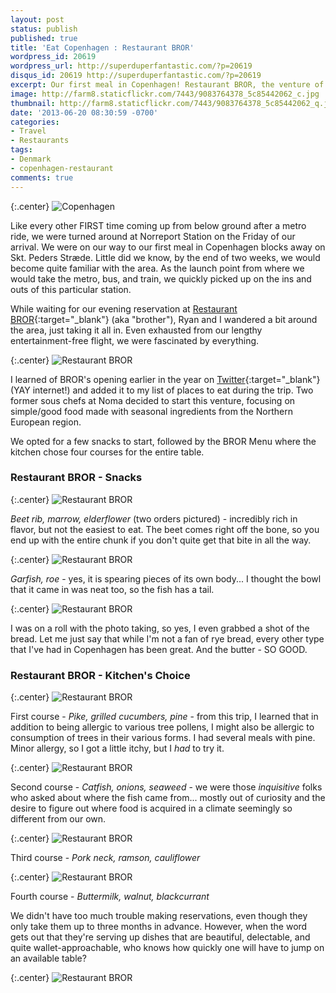 ```yaml
---
layout: post
status: publish
published: true
title: 'Eat Copenhagen : Restaurant BROR'
wordpress_id: 20619
wordpress_url: http://superduperfantastic.com/?p=20619
disqus_id: 20619 http://superduperfantastic.com/?p=20619
excerpt: Our first meal in Copenhagen! Restaurant BROR, the venture of two former sous chefs of Noma, focuses on simple/good food made with seasonal ingredients from the Northern European region.
image: http://farm8.staticflickr.com/7443/9083764378_5c85442062_c.jpg
thumbnail: http://farm8.staticflickr.com/7443/9083764378_5c85442062_q.jpg
date: '2013-06-20 08:30:59 -0700'
categories:
- Travel
- Restaurants
tags:
- Denmark
- copenhagen-restaurant
comments: true
---
```

{:.center}
![Copenhagen](http://farm6.staticflickr.com/5341/9089514415_bbb32fcfd5_c.jpg)

Like every other FIRST time coming up from below ground after a metro ride, we were turned around at Norreport Station on the Friday of our arrival. We were on our way to our first meal in Copenhagen blocks away on Skt. Peders Stræde. Little did we know, by the end of two weeks, we would become quite familiar with the area. As the launch point from where we would take the metro, bus, and train, we quickly picked up on the ins and outs of this particular station.

While waiting for our evening reservation at [Restaurant BROR](http://restaurantbror.dk/){:target="_blank"} (aka "brother"), Ryan and I wandered a bit around the area, just taking it all in. Even exhausted from our lengthy entertainment-free flight, we were fascinated by everything.

{:.center}
![Restaurant BROR](http://farm6.staticflickr.com/5542/9091777528_6a31043cc4_c.jpg)

I learned of BROR's opening earlier in the year on [Twitter](https://twitter.com/restaurantbror "Restaurant BROR Twitter"){:target="_blank"} (YAY internet!) and added it to my list of places to eat during the trip. Two former sous chefs at Noma decided to start this venture, focusing on simple/good food made with seasonal ingredients from the Northern European region.

We opted for a few snacks to start, followed by the BROR Menu where the kitchen chose four courses for the entire table.

### Restaurant BROR - Snacks

{:.center}
![Restaurant BROR](http://farm4.staticflickr.com/3821/9081541261_15b3f0cce1_c.jpg)

_Beet rib, marrow, elderflower_ (two orders pictured) - incredibly rich in flavor, but not the easiest to eat. The beet comes right off the bone, so you end up with the entire chunk if you don't quite get that bite in all the way.

{:.center}
![Restaurant BROR](http://farm8.staticflickr.com/7443/9083764378_5c85442062_c.jpg)

_Garfish, roe_ - yes, it is spearing pieces of its own body... I thought the bowl that it came in was neat too, so the fish has a tail.

{:.center}
![Restaurant BROR](http://farm3.staticflickr.com/2889/9083765888_d5e2eb5c87_c.jpg)

I was on a roll with the photo taking, so yes, I even grabbed a shot of the bread. Let me just say that while I'm not a fan of rye bread, every other type that I've had in Copenhagen has been great. And the butter - SO GOOD.

### Restaurant BROR - Kitchen's Choice

{:.center}
![Restaurant BROR](http://farm3.staticflickr.com/2837/9081548279_c6d5a1faeb_c.jpg)

First course - _Pike, grilled cucumbers, pine_ - from this trip, I learned that in addition to being allergic to various tree pollens, I might also be allergic to consumption of trees in their various forms. I had several meals with pine. Minor allergy, so I got a little itchy, but I _had_ to try it.

{:.center}
![Restaurant BROR](http://farm4.staticflickr.com/3693/9088918881_14b51e096e_c.jpg)

Second course - _Catfish, onions, seaweed_ - we were those _inquisitive_ folks who asked about where the fish came from... mostly out of curiosity and the desire to figure out where food is acquired in a climate seemingly so different from our own.

{:.center}
![Restaurant BROR](http://farm6.staticflickr.com/5329/9091139944_4b74df9a9a_c.jpg)

Third course - _Pork neck, ramson, cauliflower_

{:.center}
![Restaurant BROR](http://farm6.staticflickr.com/5448/9091140648_b674969c48_c.jpg)

Fourth course - _Buttermilk, walnut, blackcurrant_

We didn't have too much trouble making reservations, even though they only take them up to three months in advance. However, when the word gets out that they're serving up dishes that are beautiful, delectable, and quite wallet-approachable, who knows how quickly one will have to jump on an available table?

{:.center}
![Restaurant BROR](http://farm3.staticflickr.com/2805/9089780977_bc988f6b3d_c.jpg)
